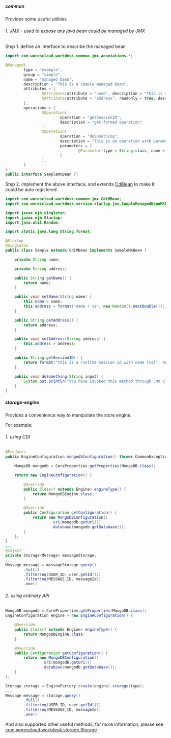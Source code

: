 ##### common
Provides some useful utilities

###### 1. JMX - used to expose any java bean could be managed by JMX

Step 1. define an interface to describe the managed bean
```java
import com.worescloud.workdesk.common.jmx.annotations.*;

@Managed(
        type = "example",
        group = "simple",
        name = "managed bean",
        description = "This is a sample managed bean",
        attributes = {
                @Attribute(attribute = "name", description = "This is user name  only for display"),
                @Attribute(attribute = "address", readonly = true, description = "This is a optional address")
        },
        operations = {
                @Operation(
                        operation = "getSessionID",
                        description = "get-formed operation"
                ),
                @Operation(
                        operation = "doSomething",
                        description = "This is an operation with parameter",
                        parameters = {
                                @Parameter(type = String.class, name = "Salt", description = "Salt Description")
                        }
                ),
        }
)
public interface SampleMXBean {}
```

Step 2. implement the above interface, and extends [CdiBean](worescloud-common/src/main/java/com/worescloud/workdesk/common/jmx/CdiMBean.java) to make it could be auto registered.
```java
import com.worescloud.workdesk.common.jmx.CdiMBean;
import com.worescloud.workdesk.service.startup.jmx.SampleManagedBeanMXBean;

import javax.ejb.Singleton;
import javax.ejb.Startup;
import java.util.Random;

import static java.lang.String.format;

@Startup
@Singleton
public class Sample extends CdiMBean implements SampleMXBean {

    private String name;

    private String address;

    public String getName() {
        return name;
    }

    public void setName(String name) {
        this.name = name;
        this.address = format("name + %s", new Random().nextDouble());
    }

    public String getAddress() {
        return address;
    }

    public void setAddress(String address) {
        this.address = address;
    }

    public String getSessionID() {
        return format("this is a runtime session id with name [%s]", name);
    }

    public void doSomething(String input) {
        System.out.println("You have invoked this method through JMX client");
    }
}
```

##### storage-engine
Provides a convenience way to manipulate the store engine.

For example:

###### 1. using CDI
```java
@Produces
public EngineConfiguration mongodbConfiguration() throws CommonException {

    MongoDB mongodb = CoreProperties.getProperties(MongoDB.class);

    return new EngineConfiguration() {

        @Override
        public Class<? extends Engine> engineType() {
            return MongoDBEngine.class;
        }

        @Override
        public Configuration getConfiguration() {
            return new MongoDBConfiguration()
                    .uri(mongodb.getUri())
                    .database(mongodb.getDatabase());
        }
    };
}
...
@Inject
private Storage<Message> messageStorage;
...
Message message = messageStorage.query()
        .full()
        .filter(eq(USER_ID, user.getId()))
        .filter(eq(MESSAGE_ID, messageId))
        .one()
```
###### 2. using ordinary API
```java
MongoDB mongodb = CoreProperties.getProperties(MongoDB.class);
EngineConfiguration engine = new EngineConfiguration() {

	@Override
	public Class<? extends Engine> engineType() {
		return MongoDBEngine.class;
	}

	@Override
	public Configuration getConfiguration() {
		return new MongoDBConfiguration()
                .uri(mongodb.getUri())
                .database(mongodb.getDatabase());
	}
};

Storage storage = EngineFactory.create(engine).storage(type);
...
Message message = storage.query()
        .full()
        .filter(eq(USER_ID, user.getId()))
        .filter(eq(MESSAGE_ID, messageId))
        .one()
```

And also supported other useful methods, for more information, please see [com.worescloud.workdesk.storage.Storage](worescloud-storage-engine/src/main/java/com/worescloud/workdesk/storage/Storage.java)

